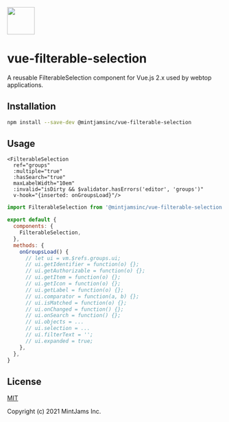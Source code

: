 <img src="https://www.mintjams.jp/img/cr.svg" alt ="" width="64">

# vue-filterable-selection
A reusable FilterableSelection component for Vue.js 2.x used by webtop applications.

## Installation

```sh
npm install --save-dev @mintjamsinc/vue-filterable-selection
```

## Usage

```vue
<FilterableSelection
  ref="groups"
  :multiple="true"
  :hasSearch="true"
  maxLabelWidth="10em"
  :invalid="isDirty && $validator.hasErrors('editor', 'groups')"
  v-hook="{inserted: onGroupsLoad}"/>
```

```js
import FilterableSelection from '@mintjamsinc/vue-filterable-selection';

export default {
  components: {
    FilterableSelection,
  },
  methods: {
    onGroupsLoad() {
      // let ui = vm.$refs.groups.ui;
      // ui.getIdentifier = function(o) {};
      // ui.getAuthorizable = function(o) {};
      // ui.getItem = function(o) {};
      // ui.getIcon = function(o) {};
      // ui.getLabel = function(o) {};
      // ui.comparator = function(a, b) {};
      // ui.isMatched = function(o) {};
      // ui.onChanged = function() {};
      // ui.onSearch = function() {};
      // ui.objects = ...
      // ui.selection = ...
      // ui.filterText = '';
      // ui.expanded = true;
    },
  },
}
```

## License

[MIT](https://opensource.org/licenses/MIT)

Copyright (c) 2021 MintJams Inc.